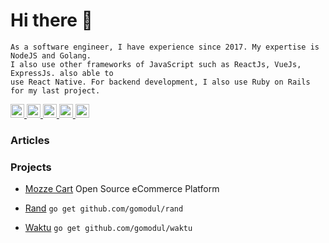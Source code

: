 # Hi there 👋
```
As a software engineer, I have experience since 2017. My expertise is NodeJS and Golang.
I also use other frameworks of JavaScript such as ReactJs, VueJs, ExpressJs. also able to
use React Native. For backend development, I also use Ruby on Rails for my last project.
```

<a href="https://linkedin.com/in/mahbubzulkarnain">
  <img src="https://cdn.jsdelivr.net/npm/simple-icons@v3/icons/linkedin.svg" alt="Mahbub Zulkarnain Linkdein" width="22"/>
</a>

<a href="https://medium.com/@mahbubzulkarnain">
  <img src="https://cdn.jsdelivr.net/npm/simple-icons@v3/icons/medium.svg" alt="Mahbub Zulkarnain Medium" width="22"/>
</a>

<a href="https://www.facebook.com/mahbubzulkarnain">
  <img src="https://cdn.jsdelivr.net/npm/simple-icons@v3/icons/facebook.svg" alt="Mahbub Zulkarnain Facebook" width="22"/>
</a>

<a href="https://instagram.com/mahbubzulkarnain">
  <img src="https://cdn.jsdelivr.net/npm/simple-icons@v3/icons/instagram.svg" alt="Mahbub Zulkarnain Instagram" width="22"/>
</a>

<a href="https://dev.to/mahbubzulkarnain">
  <img src="https://d2fltix0v2e0sb.cloudfront.net/dev-badge.svg" alt="Mahbub Zulkarnain's DEV Profile" width="22">
</a>

### Articles
<!-- BLOG-POST-LIST:START -->
<!-- BLOG-POST-LIST:END -->

### Projects

- [Mozze Cart](https://github.com/mozzecart) Open Source eCommerce Platform

- [Rand](https://github.com/gomodul/waktu) ```go get github.com/gomodul/rand```
    
- [Waktu](https://github.com/gomodul/waktu) ```go get github.com/gomodul/waktu```
